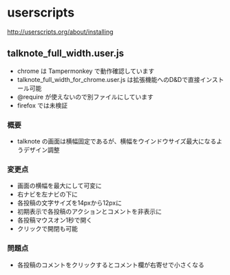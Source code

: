 userscripts
===========
http://userscripts.org/about/installing

## talknote_full_width.user.js

* chrome は Tampermonkey で動作確認しています
* talknote_full_width_for_chrome.user.js は拡張機能へのD&Dで直接インストール可能
 * @require が使えないので別ファイルにしています
* firefox では未検証

### 概要
* talknote の画面は横幅固定であるが、横幅をウインドウサイズ最大になるようデザイン調整

### 変更点
* 画面の横幅を最大にして可変に
* 右ナビを左ナビの下に
* 各投稿の文字サイズを14pxから12pxに
* 初期表示で各投稿のアクションとコメントを非表示に
 * 各投稿マウスオン1秒で開く
 * クリックで開閉も可能

### 問題点
* 各投稿のコメントをクリックするとコメント欄が右寄せで小さくなる
 
